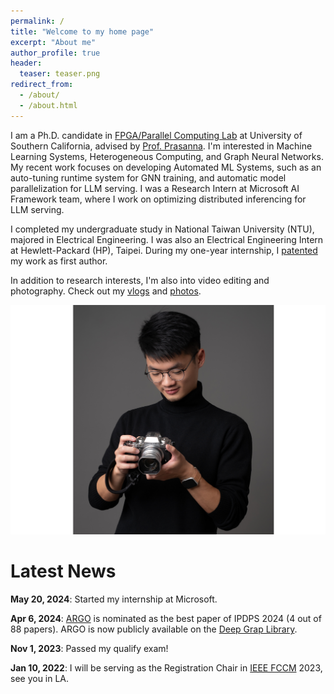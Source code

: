 ```yaml
---
permalink: /
title: "Welcome to my home page"
excerpt: "About me"
author_profile: true
header:
  teaser: teaser.png
redirect_from:
  - /about/
  - /about.html
---
```


I am a Ph.D. candidate in [FPGA/Parallel Computing Lab](https://fpga.usc.edu) at University of Southern California, advised by [Prof. Prasanna](https://sites.usc.edu/prasanna/).
I'm interested in Machine Learning Systems, Heterogeneous Computing, and Graph Neural Networks.
My recent work focuses on developing Automated ML Systems, such as an auto-tuning runtime system for GNN training, and automatic model parallelization for LLM serving. 
I was a Research Intern at Microsoft AI Framework team, where I work on optimizing distributed inferencing for LLM serving.

I completed my undergraduate study in National Taiwan University (NTU), majored in Electrical Engineering. I was also an Electrical Engineering Intern at Hewlett-Packard (HP), Taipei. During my one-year internship, I [patented](https://tinyurl.com/4j42s3bx) my work as first author.

In addition to research interests, I'm also into video editing and photography. Check out my [vlogs](https://youtube.com/playlist?list=PLOgPUn4uH3eyITpOyIsteJNxuKTRnYb6v) and [photos](https://www.flickr.com/photos/194564724@N08/albums).

![hobby](../images/hobby.png)

# Latest News
**May 20, 2024**: Started my internship at Microsoft.

**Apr 6, 2024**: [ARGO](https://arxiv.org/abs/2402.03671) is nominated as the best paper of IPDPS 2024 (4 out of 88 papers). ARGO is now publicly available on the [Deep Grap Library](https://github.com/dmlc/dgl/tree/master/examples/pytorch/argo).

**Nov 1, 2023**: Passed my qualify exam!

**Jan 10, 2022**: I will be serving as the Registration Chair in [IEEE FCCM](https://www.fccm.org) 2023, see you in LA.

